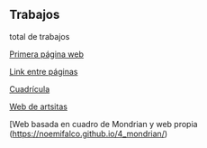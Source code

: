 ## Trabajos
total de trabajos

[Primera página web](https://noemifalco.github.io/1img/)

[Link entre páginas](https://noemifalco.github.io/2-rgb/)

[Cuadrícula](https://noemifalco.github.io/casilla_rgb/)

[Web de artsitas](https://noemifalco.github.io/Moma-galeria/)

[Web basada en cuadro de Mondrian y web propia (https://noemifalco.github.io/4_mondrian/)


